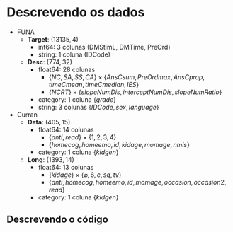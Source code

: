 # Descrevendo os dados

- FUNA
  - **Target**: $(13135, 4)$
    - int64: 3 colunas (DMStimL, DMTime, PreOrd)
    - string: 1 coluna (IDCode)
  - **Desc**: $(774, 32)$
    - float64: 28 colunas
      - $\{NC, SA, SS, CA\} \times \{AnsCsum, PreOrdmax, AnsCprop, timeCmean, timeCmedian, IES\}$
      - $\{NCRT\} \times \{slopeNumDis, interceptNumDis, slopeNumRatio\}$
    - category: 1 coluna $\{grade\}$
    - string: 3 colunas $\{IDCode, sex, language\}$
- Curran
  - **Data**: $(405, 15)$
    - float64: 14 colunas
      - $\{anti, read\} \times \{1, 2, 3, 4\}$
      - $\{homecog, homeemo, id, kidage, momage, nmis\}$
    - category: 1 coluna $\{kidgen\}$
  - **Long**: $(1393, 14)$
    - float64: 13 colunas
      - $\{kidage\} \times \{\varnothing, 6, c, sq, tv\}$
      - $\{anti, homecog, homeemo, id, momage, occasion, occasion2, read\}$
    - category: 1 coluna $\{kidgen\}$

## Descrevendo o código
